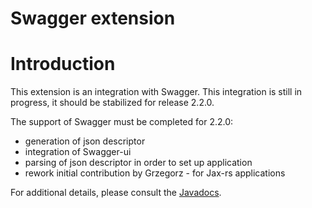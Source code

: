 Swagger extension
=================

Introduction
============

This extension is an integration with Swagger.
This integration is still in progress, it should be stabilized for release 2.2.0.

The support of Swagger must be completed for 2.2.0:

* generation of json descriptor
* integration of Swagger-ui
* parsing of json descriptor in order to set up application
* rework initial contribution by Grzegorz - for Jax-rs applications


For additional details, please consult the
[Javadocs](http://restlet.org/learn/javadocs/${restlet-version-minor}/jse/ext/org/restlet/ext/swagger/package-summary.html).

